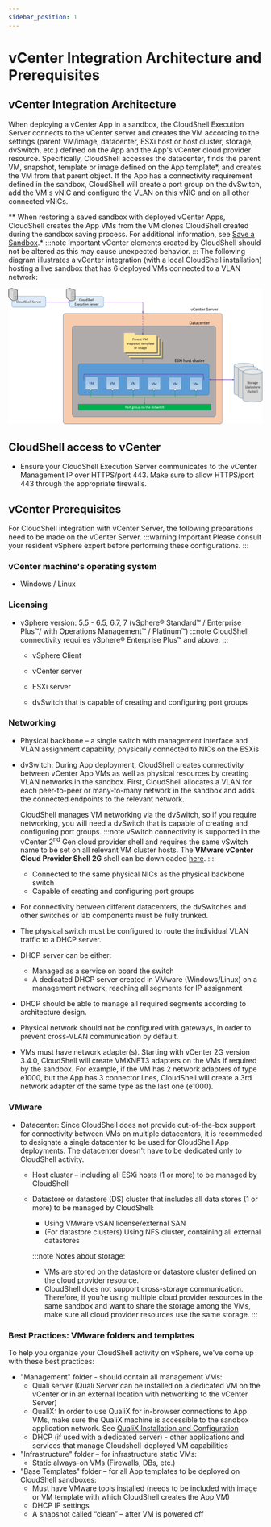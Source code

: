 ```yaml
---
sidebar_position: 1
---
```


# vCenter Integration Architecture and Prerequisites

## vCenter Integration Architecture

When deploying a vCenter App in a sandbox, the CloudShell Execution Server connects to the vCenter server and creates the VM according to the settings (parent VM/image, datacenter, ESXi host or host cluster, storage, dvSwitch, etc.) defined on the App and the App's vCenter cloud provider resource. Specifically, CloudShell accesses the datacenter, finds the parent VM, snapshot, template or image defined on the App template\*, and creates the VM from that parent object. If the App has a connectivity requirement defined in the sandbox, CloudShell will create a port group on the dvSwitch, add the VM's vNIC and configure the VLAN on this vNIC and on all other connected vNICs.

\*\* When restoring a saved sandbox with deployed vCenter Apps, CloudShell creates the App VMs from the VM clones CloudShell created during the sandbox saving process. For additional information, see [Save a Sandbox](../../../../portal/sandboxes/sandbox-workspace/save-sandbox.md).*
:::note Important
vCenter elements created by CloudShell should not be altered as this may cause unexpected behavior.
:::
The following diagram illustrates a vCenter integration (with a local CloudShell installation) hosting a live sandbox that has 6 deployed VMs connected to a VLAN network:

![](/Images/Admin-Guide/Inventory-Operations/vCenter-Architecture_620x333.png)

## CloudShell access to vCenter

- Ensure your CloudShell Execution Server communicates to the vCenter Management IP over HTTPS/port 443. Make sure to allow HTTPS/port 443 through the appropriate firewalls.

## vCenter Prerequisites

For CloudShell integration with vCenter Server, the following preparations need to be made on the vCenter Server.
:::warning Important
Please consult your resident vSphere expert before performing these configurations.
:::
### vCenter machine's operating system

- Windows / Linux

### Licensing

- vSphere version: 5.5 - 6.5, 6.7, 7 (vSphere® Standard™ / Enterprise Plus™/ with Operations Management™ / Platinum™)
    :::note
    CloudShell connectivity requires vSphere® Enterprise Plus™ and above.
    :::
    - vSphere Client
        
    - vCenter server
        
    - ESXi server
        
    - dvSwitch that is capable of creating and configuring port groups
        

### Networking

- Physical backbone – a single switch with management interface and VLAN assignment capability, physically connected to NICs on the ESXis
- dvSwitch: During App deployment, CloudShell creates connectivity between vCenter App VMs as well as physical resources by creating VLAN networks in the sandbox. First, CloudShell allocates a VLAN for each peer-to-peer or many-to-many network in the sandbox and adds the connected endpoints to the relevant network.
    
    CloudShell manages VM networking via the dvSwitch, so if you require networking, you will need a dvSwitch that is capable of creating and configuring port groups.
    :::note
    vSwitch connectivity is supported in the vCenter 2<sup>nd</sup> Gen cloud provider shell and requires the same vSwitch name to be set on all relevant VM cluster hosts. The **VMware vCenter Cloud Provider Shell 2G** shell can be downloaded [here](https://github.com/orgs/QualiSystems/discussions/1691).
    :::
    - Connected to the same physical NICs as the physical backbone switch
    - Capable of creating and configuring port groups
- For connectivity between different datacenters, the dvSwitches and other switches or lab components must be fully trunked.
- The physical switch must be configured to route the individual VLAN traffic to a DHCP server.
- DHCP server can be either:
    - Managed as a service on board the switch
    - A dedicated DHCP server created in VMware (Windows/Linux) on a management network, reaching all segments for IP assignment
- DHCP should be able to manage all required segments according to architecture design.
- Physical network should not be configured with gateways, in order to prevent cross-VLAN communication by default.
- VMs must have network adapter(s). Starting with vCenter 2G version 3.4.0, CloudShell will create VMXNET3 adapters on the VMs if required by the sandbox. For example, if the VM has 2 network adapters of type e1000, but the App has 3 connector lines, CloudShell will create a 3rd network adapter of the same type as the last one (e1000).

### VMware

- Datacenter: Since CloudShell does not provide out-of-the-box support for connectivity between VMs on multiple datacenters, it is recommeded to designate a single datacenter to be used for CloudShell App deployments. The datacenter doesn't have to be dedicated only to CloudShell activity.
    
    - Host cluster – including all ESXi hosts (1 or more) to be managed by CloudShell
    - Datastore or datastore (DS) cluster that includes all data stores (1 or more) to be managed by CloudShell:
        
        - Using VMware vSAN license/external SAN
        - (For datastore clusters) Using NFS cluster, containing all external datastores
        
        :::note Notes about storage:
        - VMs are stored on the datastore or datastore cluster defined on the cloud provider resource.
        - CloudShell does not support cross-storage communication. Therefore, if you’re using multiple cloud provider resources in the same sandbox and want to share the storage among the VMs, make sure all cloud provider resources use the same storage.
        :::

### Best Practices: VMware folders and templates

To help you organize your CloudShell activity on vSphere, we've come up with these best practices:

- "Management" folder - should contain all management VMs:
    - Quali server (Quali Server can be installed on a dedicated VM on the vCenter or in an external location with networking to the vCenter Server)
    - QualiX: In order to use QualiX for in-browser connections to App VMs, make sure the QualiX machine is accessible to the sandbox application network. See [QualiX Installation and Configuration](../../../../install-configure/qualix/index.md)
    - DHCP (if used with a dedicated server) - other applications and services that manage Cloudshell-deployed VM capabilities
- "Infrastructure" folder – for infrastructure static VMs:
    - Static always-on VMs (Firewalls, DBs, etc.)
- "Base Templates" folder – for all App templates to be deployed on CloudShell sandboxes:
    - Must have VMware tools installed (needs to be included with image or VM template with which CloudShell creates the App VM)
    - DHCP IP settings
    - A snapshot called “clean” – after VM is powered off
